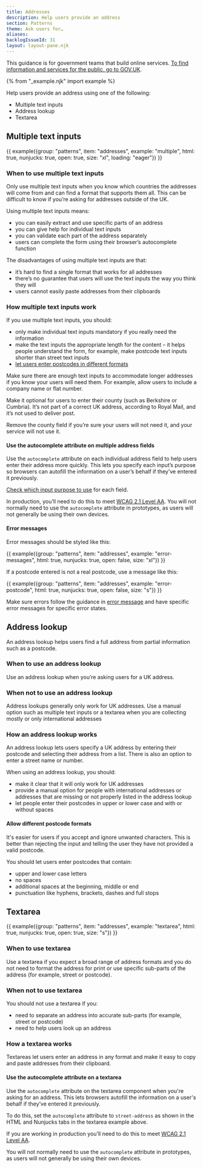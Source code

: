 ```yaml
---
title: Addresses
description: Help users provide an address
section: Patterns
theme: Ask users for…
aliases:
backlogIssueId: 31
layout: layout-pane.njk
---
```


This guidance is for government teams that build online services. [To find information and services for the public, go to GOV.UK](https://www.gov.uk/).

{% from "_example.njk" import example %}

Help users provide an address using one of the following:

- Multiple text inputs
- Address lookup
- Textarea

## Multiple text inputs

{{ example({group: "patterns", item: "addresses", example: "multiple", html: true, nunjucks: true, open: true, size: "xl", loading: "eager"}) }}

### When to use multiple text inputs

Only use multiple text inputs when you know which countries the addresses will come from and can find a format that supports them all. This can be difficult to know if you’re asking for addresses outside of the UK.

Using multiple text inputs means:

- you can easily extract and use specific parts of an address
- you can give help for individual text inputs
- you can validate each part of the address separately
- users can complete the form using their browser’s autocomplete function

The disadvantages of using multiple text inputs are that:

- it’s hard to find a single format that works for all addresses
- there’s no guarantee that users will use the text inputs the way you think they will
- users cannot easily paste addresses from their clipboards

### How multiple text inputs work

If you use multiple text inputs, you should:

- only make individual text inputs mandatory if you really need the information
- make the text inputs the appropriate length for the content – it helps people understand the form, for example, make postcode text inputs shorter than street text inputs
- <a href="#allow-different-postcode-formats">let users enter postcodes in different formats</a>

Make sure there are enough text inputs to accommodate longer addresses if you know your users will need them. For example, allow users to include a company name or flat&nbsp;number.

Make it optional for users to enter their county (such as Berkshire or Cumbria). It’s not part of a correct UK address, according to Royal Mail, and it’s not used to deliver post.

Remove the county field if you’re sure your users will not need it, and your service will not use it.

#### Use the autocomplete attribute on multiple address fields

Use the `autocomplete` attribute on each individual address field to help users enter their address more quickly. This lets you specify each input’s purpose so browsers can autofill the information on a user’s behalf if they’ve entered it previously.

[Check which input purpose to use](https://www.w3.org/TR/WCAG21/#input-purposes) for each field.

In production, you’ll need to do this to meet [WCAG 2.1 Level AA](https://www.w3.org/WAI/WCAG21/Understanding/identify-input-purpose.html). You will not normally need to use the `autocomplete` attribute in prototypes, as users will not generally be using their own devices.

#### Error messages

Error messages should be styled like this:

{{ example({group: "patterns", item: "addresses", example: "error-messages", html: true, nunjucks: true, open: false, size: "xl"}) }}

If a postcode entered is not a real postcode, use a message like this:

{{ example({group: "patterns", item: "addresses", example: "error-postcode", html: true, nunjucks: true, open: false, size: "s"}) }}

Make sure errors follow the guidance in [error message](/components/error-message/) and have specific error messages for specific error states.

## Address lookup

An address lookup helps users find a full address from partial information such as a postcode.

### When to use an address lookup

Use an address lookup when you’re asking users for a UK address.

### When not to use an address lookup

Address lookups generally only work for UK addresses. Use a manual option such as multiple text inputs or a textarea when you are collecting mostly or only international&nbsp;addresses

### How an address lookup works

An address lookup lets users specify a UK address by entering their postcode and selecting their address from a list. There is also an option to enter a street name or&nbsp;number.

When using an address lookup, you should:

- make it clear that it will only work for UK addresses
- provide a manual option for people with international addresses or addresses that are missing or not properly listed in the address lookup
- let people enter their postcodes in upper or lower case and with or without spaces

#### Allow different postcode formats

It's easier for users if you accept and ignore unwanted characters. This is better than rejecting the input and telling the user they have not provided a valid postcode.

You should let users enter postcodes that contain:

- upper and lower case letters
- no spaces
- additional spaces at the beginning, middle or end
- punctuation like hyphens, brackets, dashes and full stops

## Textarea

{{ example({group: "patterns", item: "addresses", example: "textarea", html: true, nunjucks: true, open: true, size: "s"}) }}

### When to use textarea

Use a textarea if you expect a broad range of address formats and you do not need to format the address for print or use specific sub-parts of the address (for example, street or postcode).

### When not to use textarea

You should not use a textarea if you:

- need to separate an address into accurate sub-parts (for example, street or postcode)
- need to help users look up an address

### How a textarea works

Textareas let users enter an address in any format and make it easy to copy and paste addresses from their clipboard.

#### Use the autocomplete attribute on a textarea

Use the `autocomplete` attribute on the textarea component when you're asking for an address. This lets browsers autofill the information on a user's behalf if they’ve entered it previously.

To do this, set the `autocomplete` attribute to `street-address` as shown in the HTML and Nunjucks tabs in the textarea example above.

If you are working in production you’ll need to do this to meet [WCAG 2.1 Level AA](https://www.w3.org/WAI/WCAG21/Understanding/identify-input-purpose.html).

You will not normally need to use the `autocomplete` attribute in prototypes, as users will not generally be using their own devices.
